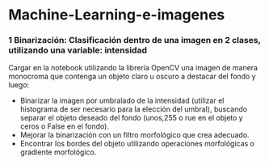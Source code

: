 # Machine-Learning-e-imagenes

### 1 Binarización: Clasificación dentro de una imagen en 2 clases, utilizando una variable: intensidad

Cargar en la notebook utilizando la librería OpenCV una imagen de manera monocroma que contenga un objeto claro u oscuro a destacar del fondo y luego:

* Binarizar la imagen por umbralado de la intensidad (utilizar el histograma de ser necesario para la elección del umbral), buscando separar el objeto deseado del fondo (unos,255 o rue en el objeto y ceros o False en el fondo).
* Mejorar la binarización con un filtro morfológico que crea adecuado.
* Encontrar los bordes del objeto utilizando operaciones morfológicas o gradiente morfológico.
